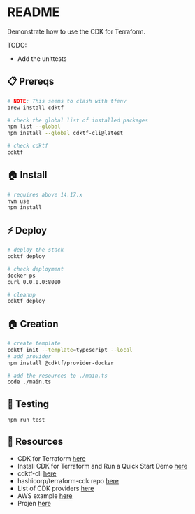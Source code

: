 # README

Demonstrate how to use the CDK for Terraform.  

TODO:

* Add the unittests

## 📋 Prereqs

```sh
# NOTE: This seems to clash with tfenv
brew install cdktf

# check the global list of installed packages
npm list --global        
npm install --global cdktf-cli@latest

# check cdktf
cdktf
```

## 🏠 Install

```sh
# requires above 14.17.x
nvm use
npm install
```

## ⚡️ Deploy

```sh
# deploy the stack
cdktf deploy  

# check deployment
docker ps 
curl 0.0.0.0:8000   

# cleanup
cdktf deploy  
```

## 🏠 Creation

```sh
# create template
cdktf init --template=typescript --local
# add provider
npm install @cdktf/provider-docker   

# add the resources to ./main.ts
code ./main.ts
```

## 🧪 Testing

```sh
npm run test   
```

## 👀 Resources

* CDK for Terraform [here](https://www.terraform.io/cdktf)  
* Install CDK for Terraform and Run a Quick Start Demo [here](https://learn.hashicorp.com/tutorials/terraform/cdktf-install?in=terraform/cdktf)  
* cdktf-cli [here](https://www.npmjs.com/package/cdktf-cli)  
* hashicorp/terraform-cdk repo [here](https://github.com/hashicorp/terraform-cdk)  
* List of CDK providers [here](https://www.npmjs.com/~cdktf-team)  
* AWS example [here](https://learn.hashicorp.com/tutorials/terraform/cdktf-build)  
* Projen [here](https://github.com/projen/projen#getting-started)  

